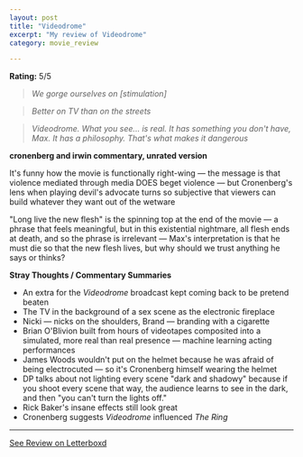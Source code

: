 ```yaml
---
layout: post
title: "Videodrome"
excerpt: "My review of Videodrome"
category: movie_review

---
```


**Rating:** 5/5

<blockquote></blockquote><blockquote><i>We gorge ourselves on [stimulation]</i></blockquote><blockquote></blockquote><blockquote><i>Better on TV than on the streets</i></blockquote><blockquote><i>Videodrome. What you see... is real. It has something you don't have, Max. It has a philosophy. That's what makes it dangerous</i></blockquote><b>cronenberg and irwin commentary, unrated version</b>

It's funny how the movie is functionally right-wing — the message is that violence mediated through media DOES beget violence — but Cronenberg's lens when playing devil's advocate turns so subjective that viewers can build whatever they want out of the wetware

"Long live the new flesh" is the spinning top at the end of the movie — a phrase that feels meaningful, but in this existential nightmare, all flesh ends at death, and so the phrase is irrelevant — Max's interpretation is that he must die so that the new flesh lives, but why should we trust anything he says or thinks?

<b>Stray Thoughts / Commentary Summaries</b>
* An extra for the <i>Videodrome</i> broadcast kept coming back to be pretend beaten
* The TV in the background of a sex scene as the electronic fireplace
* Nicki — nicks on the shoulders, Brand — branding with a cigarette 
* Brian O'Blivion built from hours of videotapes composited into a simulated, more real than real presence — machine learning acting performances
* James Woods wouldn't put on the helmet because he was afraid of being electrocuted — so it's Cronenberg himself wearing the helmet
* DP talks about not lighting every scene "dark and shadowy" because if you shoot every scene that way, the audience learns to see in the dark, and then "you can't turn the lights off."
* Rick Baker's insane effects still look great
* Cronenberg suggests <i>Videodrome</i> influenced <i>The Ring</i>

<hr>

[See Review on Letterboxd](https://boxd.it/4HWaip)
